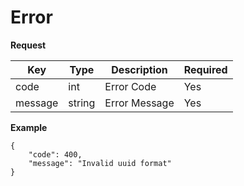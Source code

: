 # Error

**Request**

| Key           | Type |Description  | Required |
|---------------|------|--------------|----------|
| code     |  int   |   Error Code           | Yes      |
| message     |  string   |   Error Message           | Yes      |

**Example**

```
{
    "code": 400,
    "message": "Invalid uuid format"
}
 ```
